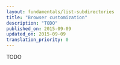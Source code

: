 ```yaml
---
layout: fundamentals/list-subdirectories
title: "Browser customization"
description: "TODO"
published_on: 2015-09-09
updated_on: 2015-09-09
translation_priority: 0
---
```


<p class="intro">
  TODO
</p>
